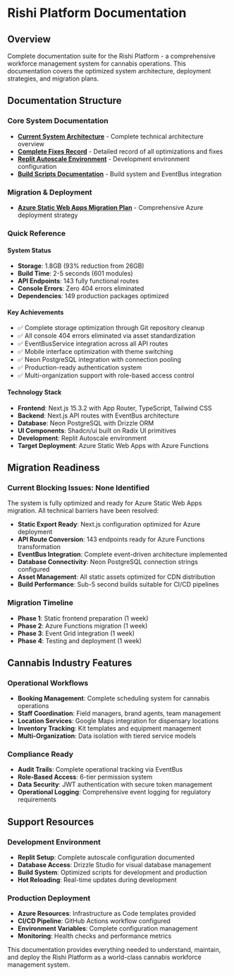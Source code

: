 # Rishi Platform Documentation

## Overview

Complete documentation suite for the Rishi Platform - a comprehensive workforce management system for cannabis operations. This documentation covers the optimized system architecture, deployment strategies, and migration plans.

## Documentation Structure

### Core System Documentation
- **[Current System Architecture](./CURRENT_SYSTEM_ARCHITECTURE.md)** - Complete technical architecture overview
- **[Complete Fixes Record](./COMPLETE_FIXES_RECORD.md)** - Detailed record of all optimizations and fixes
- **[Replit Autoscale Environment](./REPLIT_AUTOSCALE_ENVIRONMENT.md)** - Development environment configuration
- **[Build Scripts Documentation](./BUILD_SCRIPTS_DOCUMENTATION.md)** - Build system and EventBus integration

### Migration & Deployment
- **[Azure Static Web Apps Migration Plan](./AZURE_STATIC_WEB_APPS_MIGRATION_PLAN.md)** - Comprehensive Azure deployment strategy

### Quick Reference

#### System Status
- **Storage**: 1.8GB (93% reduction from 26GB)
- **Build Time**: 2-5 seconds (601 modules)
- **API Endpoints**: 143 fully functional routes
- **Console Errors**: Zero 404 errors eliminated
- **Dependencies**: 149 production packages optimized

#### Key Achievements
- ✅ Complete storage optimization through Git repository cleanup
- ✅ All console 404 errors eliminated via asset standardization
- ✅ EventBusService integration across all API routes
- ✅ Mobile interface optimization with theme switching
- ✅ Neon PostgreSQL integration with connection pooling
- ✅ Production-ready authentication system
- ✅ Multi-organization support with role-based access control

#### Technology Stack
- **Frontend**: Next.js 15.3.2 with App Router, TypeScript, Tailwind CSS
- **Backend**: Next.js API routes with EventBus architecture
- **Database**: Neon PostgreSQL with Drizzle ORM
- **UI Components**: Shadcn/ui built on Radix UI primitives
- **Development**: Replit Autoscale environment
- **Target Deployment**: Azure Static Web Apps with Azure Functions

## Migration Readiness

### Current Blocking Issues: None Identified
The system is fully optimized and ready for Azure Static Web Apps migration. All technical barriers have been resolved:

- **Static Export Ready**: Next.js configuration optimized for Azure deployment
- **API Route Conversion**: 143 endpoints ready for Azure Functions transformation  
- **EventBus Integration**: Complete event-driven architecture implemented
- **Database Connectivity**: Neon PostgreSQL connection strings configured
- **Asset Management**: All static assets optimized for CDN distribution
- **Build Performance**: Sub-5 second builds suitable for CI/CD pipelines

### Migration Timeline
- **Phase 1**: Static frontend preparation (1 week)
- **Phase 2**: Azure Functions migration (1 week) 
- **Phase 3**: Event Grid integration (1 week)
- **Phase 4**: Testing and deployment (1 week)

## Cannabis Industry Features

### Operational Workflows
- **Booking Management**: Complete scheduling system for cannabis operations
- **Staff Coordination**: Field managers, brand agents, team management
- **Location Services**: Google Maps integration for dispensary locations
- **Inventory Tracking**: Kit templates and equipment management
- **Multi-Organization**: Data isolation with tiered service models

### Compliance Ready
- **Audit Trails**: Complete operational tracking via EventBus
- **Role-Based Access**: 6-tier permission system
- **Data Security**: JWT authentication with secure token management
- **Operational Logging**: Comprehensive event logging for regulatory requirements

## Support Resources

### Development Environment
- **Replit Setup**: Complete autoscale configuration documented
- **Database Access**: Drizzle Studio for visual database management
- **Build System**: Optimized scripts for development and production
- **Hot Reloading**: Real-time updates during development

### Production Deployment
- **Azure Resources**: Infrastructure as Code templates provided
- **CI/CD Pipeline**: GitHub Actions workflow configured
- **Environment Variables**: Complete configuration management
- **Monitoring**: Health checks and performance metrics

This documentation provides everything needed to understand, maintain, and deploy the Rishi Platform as a world-class cannabis workforce management system.